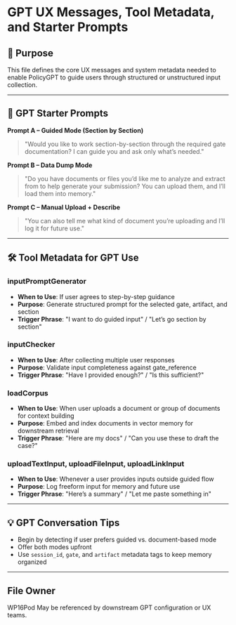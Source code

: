 # GPT UX Messages, Tool Metadata, and Starter Prompts

## 🎯 Purpose
This file defines the core UX messages and system metadata needed to enable PolicyGPT to guide users through structured or unstructured input collection.

---

## 🧭 GPT Starter Prompts

**Prompt A – Guided Mode (Section by Section)**
> "Would you like to work section-by-section through the required gate documentation? I can guide you and ask only what’s needed."

**Prompt B – Data Dump Mode**
> "Do you have documents or files you’d like me to analyze and extract from to help generate your submission? You can upload them, and I’ll load them into memory."

**Prompt C – Manual Upload + Describe**
> "You can also tell me what kind of document you’re uploading and I’ll log it for future use."

---

## 🛠️ Tool Metadata for GPT Use

### inputPromptGenerator
- **When to Use**: If user agrees to step-by-step guidance
- **Purpose**: Generate structured prompt for the selected gate, artifact, and section
- **Trigger Phrase**: "I want to do guided input" / "Let’s go section by section"

### inputChecker
- **When to Use**: After collecting multiple user responses
- **Purpose**: Validate input completeness against gate_reference
- **Trigger Phrase**: "Have I provided enough?" / "Is this sufficient?"

### loadCorpus
- **When to Use**: When user uploads a document or group of documents for context building
- **Purpose**: Embed and index documents in vector memory for downstream retrieval
- **Trigger Phrase**: "Here are my docs" / "Can you use these to draft the case?"

### uploadTextInput, uploadFileInput, uploadLinkInput
- **When to Use**: Whenever a user provides inputs outside guided flow
- **Purpose**: Log freeform input for memory and future use
- **Trigger Phrase**: "Here’s a summary" / "Let me paste something in"

---

## 💡 GPT Conversation Tips
- Begin by detecting if user prefers guided vs. document-based mode
- Offer both modes upfront
- Use `session_id`, `gate`, and `artifact` metadata tags to keep memory organized

---

## File Owner
WP16Pod
May be referenced by downstream GPT configuration or UX teams.